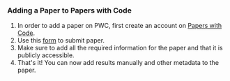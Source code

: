 ### Adding a Paper to Papers with Code


1. In order to add a paper on PWC, first create an account on [Papers with Code](https://sotagents.com/). 
2. Use this [form](https://sotagents.com/submit-paper) to submit paper.
3. Make sure to add all the required information for the paper and that it is publicly accessible.
4. That's it! You can now add results manually and other metadata to the paper.  
